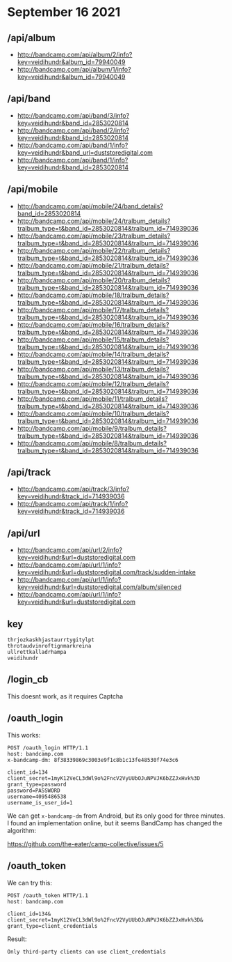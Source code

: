 # September 16 2021

## /api/album

- <http://bandcamp.com/api/album/2/info?key=veidihundr&album_id=79940049>
- <http://bandcamp.com/api/album/1/info?key=veidihundr&album_id=79940049>

## /api/band

- <http://bandcamp.com/api/band/3/info?key=veidihundr&band_id=2853020814>
- <http://bandcamp.com/api/band/2/info?key=veidihundr&band_id=2853020814>
- <http://bandcamp.com/api/band/1/info?key=veidihundr&band_url=duststoredigital.com>
- <http://bandcamp.com/api/band/1/info?key=veidihundr&band_id=2853020814>

## /api/mobile

- <http://bandcamp.com/api/mobile/24/band_details?band_id=2853020814>
- <http://bandcamp.com/api/mobile/24/tralbum_details?tralbum_type=t&band_id=2853020814&tralbum_id=714939036>
- <http://bandcamp.com/api/mobile/23/tralbum_details?tralbum_type=t&band_id=2853020814&tralbum_id=714939036>
- <http://bandcamp.com/api/mobile/22/tralbum_details?tralbum_type=t&band_id=2853020814&tralbum_id=714939036>
- <http://bandcamp.com/api/mobile/21/tralbum_details?tralbum_type=t&band_id=2853020814&tralbum_id=714939036>
- <http://bandcamp.com/api/mobile/20/tralbum_details?tralbum_type=t&band_id=2853020814&tralbum_id=714939036>
- <http://bandcamp.com/api/mobile/18/tralbum_details?tralbum_type=t&band_id=2853020814&tralbum_id=714939036>
- <http://bandcamp.com/api/mobile/17/tralbum_details?tralbum_type=t&band_id=2853020814&tralbum_id=714939036>
- <http://bandcamp.com/api/mobile/16/tralbum_details?tralbum_type=t&band_id=2853020814&tralbum_id=714939036>
- <http://bandcamp.com/api/mobile/15/tralbum_details?tralbum_type=t&band_id=2853020814&tralbum_id=714939036>
- <http://bandcamp.com/api/mobile/14/tralbum_details?tralbum_type=t&band_id=2853020814&tralbum_id=714939036>
- <http://bandcamp.com/api/mobile/13/tralbum_details?tralbum_type=t&band_id=2853020814&tralbum_id=714939036>
- <http://bandcamp.com/api/mobile/12/tralbum_details?tralbum_type=t&band_id=2853020814&tralbum_id=714939036>
- <http://bandcamp.com/api/mobile/11/tralbum_details?tralbum_type=t&band_id=2853020814&tralbum_id=714939036>
- <http://bandcamp.com/api/mobile/10/tralbum_details?tralbum_type=t&band_id=2853020814&tralbum_id=714939036>
- <http://bandcamp.com/api/mobile/9/tralbum_details?tralbum_type=t&band_id=2853020814&tralbum_id=714939036>
- <http://bandcamp.com/api/mobile/8/tralbum_details?tralbum_type=t&band_id=2853020814&tralbum_id=714939036>

## /api/track


- <http://bandcamp.com/api/track/3/info?key=veidihundr&track_id=714939036>
- <http://bandcamp.com/api/track/1/info?key=veidihundr&track_id=714939036>

## /api/url

- http://bandcamp.com/api/url/2/info?key=veidihundr&url=duststoredigital.com
- http://bandcamp.com/api/url/1/info?key=veidihundr&url=duststoredigital.com/track/sudden-intake
- http://bandcamp.com/api/url/1/info?key=veidihundr&url=duststoredigital.com/album/silenced
- http://bandcamp.com/api/url/1/info?key=veidihundr&url=duststoredigital.com

## key

~~~
thrjozkaskhjastaurrtygitylpt
throtaudvinroftignmarkreina
ullrettkalladrhampa
veidihundr
~~~

## /login\_cb

This doesnt work, as it requires Captcha

## /oauth\_login

This works:

~~~
POST /oauth_login HTTP/1.1
host: bandcamp.com
x-bandcamp-dm: 8f38339869c3003e9f1c8b1c13fe48530f74e3c6

client_id=134
client_secret=1myK12VeCL3dWl9o%2FncV2VyUUbOJuNPVJK6bZZJxHvk%3D
grant_type=password
password=PASSWORD
username=4095486538
username_is_user_id=1
~~~

We can get `x-bandcamp-dm` from Android, but its only good for three minutes. I
found an implementation online, but it seems BandCamp has changed the algorithm:

https://github.com/the-eater/camp-collective/issues/5

## /oauth\_token

We can try this:

~~~
POST /oauth_token HTTP/1.1
host: bandcamp.com

client_id=134&
client_secret=1myK12VeCL3dWl9o%2FncV2VyUUbOJuNPVJK6bZZJxHvk%3D&
grant_type=client_credentials
~~~

Result:

~~~
Only third-party clients can use client_credentials
~~~

